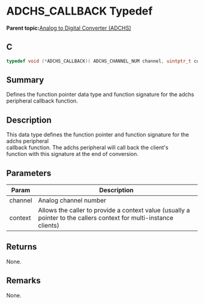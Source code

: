 # ADCHS\_CALLBACK Typedef

**Parent topic:**[Analog to Digital Converter \(ADCHS\)](GUID-8740EC52-3365-4B31-B19A-227EC55268DD.md)

## C

```c
typedef void (*ADCHS_CALLBACK)( ADCHS_CHANNEL_NUM channel, uintptr_t context)
```

## Summary

Defines the function pointer data type and function signature for the adchs peripheral callback function.

## Description

This data type defines the function pointer and function signature for the adchs peripheral<br />callback function. The adchs peripheral will call back the client's<br />function with this signature at the end of conversion.

## Parameters

|Param|Description|
|-----|-----------|
|channel|Analog channel number|
|context|Allows the caller to provide a context value \(usually a pointer to the callers context for multi-instance clients\)|

## Returns

None.

## Remarks

None.


